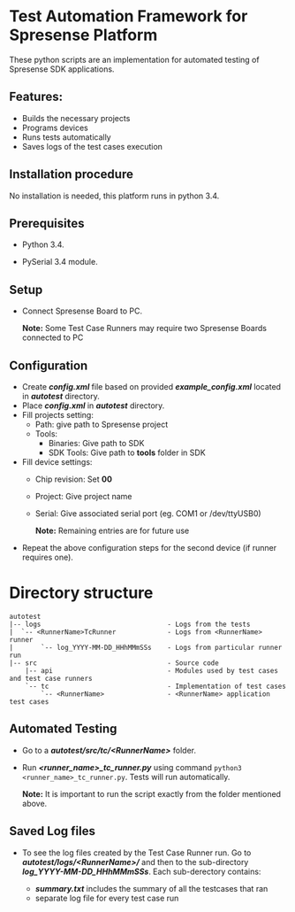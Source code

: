 # Test Automation Framework for Spresense Platform

These python scripts are an implementation for automated testing of Spresense SDK applications.

## Features:

  * Builds the necessary projects
  * Programs devices
  * Runs tests automatically
  * Saves logs of the test cases execution

## Installation procedure

No installation is needed, this platform runs in python 3.4.

## Prerequisites

- Python 3.4.

- PySerial 3.4 module.

## Setup

- Connect Spresense Board to PC.

    __Note:__ Some Test Case Runners may require two Spresense Boards connected to PC

## Configuration

- Create __*config.xml*__ file based on provided __*example_config.xml*__ located in __*autotest*__ directory.
- Place __*config.xml*__ in __*autotest*__ directory.
- Fill projects setting:
  * Path: give path to Spresense project
  * Tools:
    + Binaries: Give path to SDK
    + SDK Tools: Give path to __tools__ folder in SDK
- Fill device settings:
    + Chip revision: Set __00__
    + Project: Give project name
    + Serial: Give associated serial port (eg. COM1 or /dev/ttyUSB0)

        __Note:__ Remaining entries are for future use
- Repeat the above configuration steps for the second device (if runner requires one).

# Directory structure

```
autotest
|-- logs                                - Logs from the tests
|  `-- <RunnerName>TcRunner             - Logs from <RunnerName> runner
|       `-- log_YYYY-MM-DD_HHhMMmSSs    - Logs from particular runner run
|-- src                                 - Source code
    |-- api                             - Modules used by test cases and test case runners
    `-- tc                              - Implementation of test cases
        `-- <RunnerName>                - <RunnerName> application test cases

```

## Automated Testing

- Go to a __*autotest/src/tc/\<RunnerName\>*__ folder.

- Run __*<runner_name>_tc_runner.py*__ using command `python3 <runner_name>_tc_runner.py`. Tests
  will run automatically.

    __Note:__ It is important to run the script exactly from the folder mentioned above.

## Saved Log files

- To see the log files created by the Test Case Runner run. Go to
  __*autotest/logs/\<RunnerName\>/*__ and then to the sub-directory __*log_YYYY-MM-DD_HHhMMmSSs*__.
  Each sub-derectory contains:

  * __*summary.txt*__ includes the summary of all the testcases that ran
  * separate log file for every test case run
